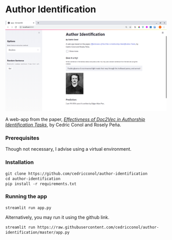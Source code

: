 # Author Identification

![](images/d2vss.png)

A web-app from the paper, _[Effectivness of Doc2Vec in Authorship Identification Tasks](https://cedricconol.github.io/doc2vec/)_, by Cedric Conol and Rosely Peña.

### Prerequisites

Though not necessary, I advise using a virtual environment. 

### Installation

```
git clone https://github.com/cedricconol/author-identification
cd author-identification
pip install -r requirements.txt
```

### Running the app

```
streamlit run app.py
```

Alternatively, you may run it using the github link.
```
streamlit run https://raw.githubusercontent.com/cedricconol/author-identification/master/app.py
```
